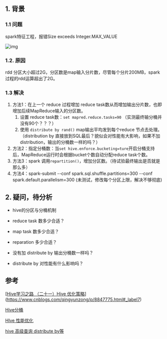 ## 1. 背景

### 1.1 问题

spark特征工程，报错Size exceeds Integer.MAX_VALUE

![img](../img/0C0B27DC-F6CA-4263-85E1-4B4FA25796F0.png)



### 1.2. 原因

rdd 分区大小超过2G，分区数是map输入分片数，尽管每个分片200MB，spark过程的rdd运算超出了2G。



### 1.3 解决

1. 方法1：在上一个 reduce 过程增加 reduce  task数从而增加输出分片数，也即增加后续MapReduce输入的分区数。
   1. 设置 reduce task数：`set mapred.reduce.tasks=90` （实测最终输分桶并没有90个？？？）
   2. 使用 `distribute by rand()` map输出平均发到每个reduce 节点去处理。（distribution by 直接放到SQL最后？貌似会对性能有大影响，如果不加distribution，输出的分桶数一样的吗？）
2. 方法2：指定分桶数：当`set hive.enforce.bucketing=ture`开启分桶支持后，MapReduce运行时会根据bucket个数自动分配reduce task个数。
3. 方法3：spark 调用`repartition()`，增加分区数。（待试验最终输出是否就是那么多）
4. 方法4：spark-submit --conf spark.sql.shuffle.partitions=300 --conf spark.default.parallelism=300 (未测试，修改每个分区上限，解决不够彻底)



## 2. 疑问，待分析

- hive的分区与分桶机制

- reduce task 数多少合适？

- map task 数多少合适？

- reparation 多少合适？

- 没有加 distribute by 输出分桶数一样吗？

- distribute by 对性能有什么影响吗？

  

## 参考

[[Hive学习之路 （二十一）Hive 优化策略](https://www.cnblogs.com/qingyunzong/p/8847775.html)](https://www.cnblogs.com/qingyunzong/p/8847775.html#_label7)

[Hive分桶](https://blog.csdn.net/fantasticqiang/article/details/80769316)

[HIve 性能优化](https://blog.csdn.net/s294878304/article/details/100581397)

[hive 高级查询 distribute by等](https://www.cnblogs.com/huxinga/p/7688376.html)